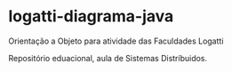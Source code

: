 # logatti-diagrama-java
Orientação a Objeto para atividade das Faculdades Logatti

Repositório eduacional, aula de Sistemas Distríbuidos.
